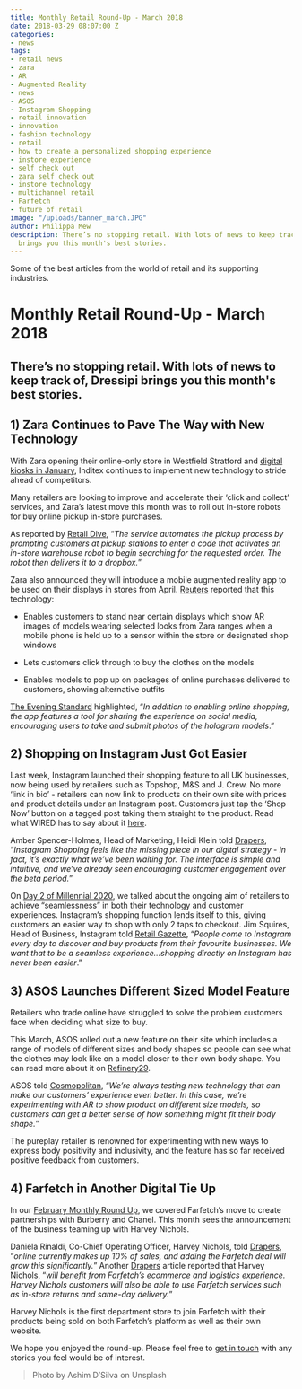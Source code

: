 ```yaml
---
title: Monthly Retail Round-Up - March 2018
date: 2018-03-29 08:07:00 Z
categories:
- news
tags:
- retail news
- zara
- AR
- Augmented Reality
- news
- ASOS
- Instagram Shopping
- retail innovation
- innovation
- fashion technology
- retail
- how to create a personalized shopping experience
- instore experience
- self check out
- zara self check out
- instore technology
- multichannel retail
- Farfetch
- future of retail
image: "/uploads/banner_march.JPG"
author: Philippa Mew
description: There’s no stopping retail. With lots of news to keep track of, Dressipi
  brings you this month's best stories.
---
```


Some of the best articles from the world of retail and its supporting industries.

# Monthly Retail Round-Up - March 2018

## There’s no stopping retail. With lots of news to keep track of, Dressipi brings you this month's best stories.


## 1) Zara Continues to Pave The Way with New Technology

With Zara opening their online-only store in Westfield Stratford and [digital kiosks in January](https://dressipi.com/blog/zaras-self-service-check-out-highlights-a-stronger-focus-on-creating-better-in-store-customer-experiences/), Inditex continues to implement new technology to stride ahead of competitors. 

Many retailers are looking to improve and accelerate their ‘click and collect’ services, and Zara’s latest move this month was to roll out in-store robots for buy online pickup in-store purchases. 

As reported by [Retail Dive](https://www.retaildive.com/news/zara-aims-to-automate-pickup-with-in-store-robots/518564/), “*The service automates the pickup process by prompting customers at pickup stations to enter a code that activates an in-store warehouse robot to begin searching for the requested order. The robot then delivers it to a dropbox.*”

Zara also announced they will introduce a mobile augmented reality app to be used on their displays in stores from April. [Reuters](https://www.reuters.com/article/us-inditex-zara-technology/zara-to-lure-millennials-with-augmented-reality-displays-idUSKCN1GP2TC) reported that this technology:

* Enables customers to stand near certain displays which show AR images of models wearing selected looks from Zara ranges when a mobile phone is held up to a sensor within the store or designated shop windows

* Lets customers click through to buy the clothes on the models

* Enables models to pop up on packages of online purchases delivered to customers, showing alternative outfits

[The Evening Standard](https://www.standard.co.uk/fashion/zara-to-launch-an-augmented-reality-app-in-its-stores-a3789441.html) highlighted, “*In addition to enabling online shopping, the app features a tool for sharing the experience on social media, encouraging users to take and submit photos of the hologram models*.”


## 2) Shopping on Instagram Just Got Easier

Last week, Instagram launched their shopping feature to all UK businesses, now being used by retailers such as Topshop, M&S and J. Crew. No more ‘link in bio’ - retailers can now link to products on their own site with prices and product details under an Instagram post. Customers just tap the ‘Shop Now’ button on a tagged post taking them straight to the product. Read what WIRED has to say about it [here](http://www.wired.co.uk/article/instagram-shopping-business-tool-launch).

Amber Spencer-Holmes, Head of Marketing, Heidi Klein told [Drapers](https://www.drapersonline.com/7029596.article?utm_source=newsletter&utm_medium=email&utm_campaign=DR_EditorialNewsletters.Reg:%20Send%20-%20The%20Weekend%20Read&mkt_tok=eyJpIjoiWTJFM1pXWTNZMlExT1dZMCIsInQiOiJ0T2lZeXRhd1wvaUVqWDZDdlZTbDBmOEtFbUwyNWRhbGtBbGNtWXEzQkxkYTQ5clZmWmhVdUNRT3NYSWRKcmNGdW1RT0s1cE5LVUtLOTU2a1wvb1NuMDZjb3hiblVLXC83UEtcL25rKzkzYkNpN1wvVnR3YzV3YW5tQlZCYVIyUXFqdmdVIn0%3D), “*Instagram Shopping feels like the missing piece in our digital strategy - in fact, it’s exactly what we’ve been waiting for. The interface is simple and intuitive, and we’ve already seen encouraging customer engagement over the beta period.*”

On [Day 2 of Millennial 2020](https://dressipi.com/blog/millennial-2020-europe-summit-day-2/), we talked about the ongoing aim of retailers to achieve “seamlessness” in both their technology and customer experiences. Instagram’s shopping function lends itself to this, giving customers an easier way to shop with only 2 taps to checkout. Jim Squires, Head of Business, Instagram told [Retail Gazette](https://www.retailgazette.co.uk/blog/2018/03/shopping-instagram-uk-launched/), “*People come to Instagram every day to discover and buy products from their favourite businesses. We want that to be a seamless experience…shopping directly on Instagram has never been easier*.”


## 3) ASOS Launches Different Sized Model Feature

Retailers who trade online have struggled to solve the problem customers face when deciding what size to buy.

This March, ASOS rolled out a new feature on their site which includes a range of models of different sizes and body shapes so people can see what the clothes may look like on a model closer to their own body shape. You can read more about it on [Refinery29](https://www.refinery29.uk/2018/03/194407/asos-clothes-different-size-models).

ASOS told [Cosmopolitan](https://www.cosmopolitan.com/uk/fashion/style/a19559661/asos-same-clothes-on-different-size-models/), “*We’re always testing new technology that can make our customers’ experience even better. In this case, we’re experimenting with AR to show product on different size models, so customers can get a better sense of how something might fit their body shape.*”

The pureplay retailer is renowned for experimenting with new ways to express body positivity and inclusivity, and the feature has so far received positive feedback from customers. 


## 4) Farfetch in Another Digital Tie Up

In our [February Monthly Round Up](https://dressipi.com/blog/monthly-retail-round-up-february-2018/), we covered Farfetch’s move to create partnerships with Burberry and Chanel. This month sees the announcement of the business teaming up with Harvey Nichols. 

Daniela Rinaldi, Co-Chief Operating Officer, Harvey Nichols, told [Drapers](https://www.drapersonline.com/7029612.article?utm_source=newsletter&utm_medium=email&utm_campaign=DR_EditorialNewsletters.Reg:%20Send%20-%20Daily%20News&mkt_tok=eyJpIjoiWkRobU56ZzBNV0ZpTkdGaiIsInQiOiJoSng3WGlHVEpDc2xyT29MY3J1TjVaeEJUVTBkS0EweUJTWjFuUXdROThwXC9tV1BzdFwvbWMzcTVVM2pKczZORDVhYndKakFBaGdyU1NSWlNiaUx0QTlja2VGRVlUTG1YazNSSnJZZDRnQ1VrTXNlYkV4VnBLdVd6dEp5YTJmU2YrIn0%3D), “*online currently makes up 10% of sales, and adding the Farfetch deal will grow this significantly.*” Another [Drapers](https://www.drapersonline.com/7029467.article?utm_source=newsletter&utm_medium=email&utm_campaign=DR_EditorialNewsletters.Reg:%20Send%20-%20Daily%20News&mkt_tok=eyJpIjoiTjJVM01qQTJaVEl3TXpNNSIsInQiOiJVc2FRZlFKdFhWcEhlTzBObkVzNEVRK1BTSFZRYmJGbkkzeVllWXZTUFhRNEdSYnd2bCt2OEFTaCtBSUVGWWhCbnhHMzczRVh5ME9xQVlnS2dmeWlzRXVIZVllbWM0KzlzamJYOUdrWURJNFZpSVdkTCtKTUFzdE95WXBtRHhYQyJ9) article reported that Harvey Nichols, “*will benefit from Farfetch’s ecommerce and logistics experience. Harvey Nichols customers will also be able to use Farfetch services such as in-store returns and same-day delivery.*” 

Harvey Nichols is the first department store to join Farfetch with their products being sold on both Farfetch’s platform as well as their own website.


We hope you enjoyed the round-up. Please feel free to [get in touch](https://dressipi.com/contact/) with any stories you feel would be of interest. 

> Photo by Ashim D’Silva on Unsplash